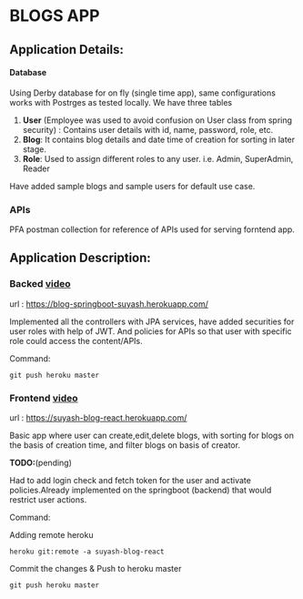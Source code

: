 # BLOGS APP



## Application Details:

#### Database
Using Derby database for on fly (single time app), same configurations works with Postrges as tested locally.
We have three tables 
1. **User** (Employee was used to avoid confusion on User class from spring security) : Contains user details 
with id, name, password, role, etc.
2. **Blog**: It contains blog details and date time of creation for sorting in later stage.
3. **Role**: Used to assign different roles to any user. i.e. Admin, SuperAdmin, Reader

Have added sample blogs and sample users for default use case.


### APIs

PFA postman collection for reference of APIs used for serving forntend app.


## Application Description:

### Backed [video](https://youtu.be/ed-l34SXUZc)

url : 
    https://blog-springboot-suyash.herokuapp.com/

Implemented all the controllers with JPA services, have added securities for user roles with help of JWT. And policies for APIs so that user with specific role could access the content/APIs.

Command:

    git push heroku master

### Frontend [video](https://youtu.be/c_gPkblHAik)

url : 
    https://suyash-blog-react.herokuapp.com/


Basic app where user can create,edit,delete blogs, with sorting for blogs on the basis of creation time, and filter blogs on basis of creator.

**TODO:**(pending)

Had to add login check and fetch token for the user and activate policies.Already implemented on the springboot (backend) that would restrict user actions.

Command: 

Adding remote heroku

    heroku git:remote -a suyash-blog-react

Commit the changes & Push to heroku master

    git push heroku master
